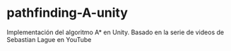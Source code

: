 # pathfinding-A-unity
Implementación del algoritmo A* en Unity. Basado en la serie de videos de Sebastian Lague en YouTube
